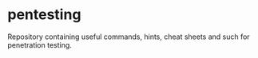 # pentesting
Repository containing useful commands, hints, cheat sheets and such for penetration testing. 
